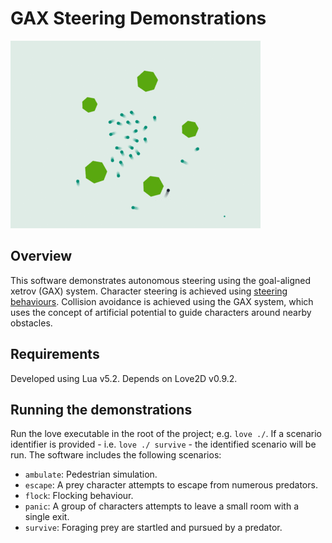 # GAX Steering Demonstrations

![Screenshot](screenshot.gif)

## Overview

This software demonstrates autonomous steering using the goal-aligned xetrov (GAX) system. Character steering is achieved using [steering behaviours](http://www.red3d.com/cwr/steer/gdc99/). Collision avoidance is achieved using the GAX system, which uses the concept of artificial potential to guide characters around nearby obstacles.

## Requirements

Developed using Lua v5.2. Depends on Love2D v0.9.2.

## Running the demonstrations

Run the love executable in the root of the project; e.g. `love ./`. If a scenario identifier is provided - i.e. `love ./ survive` - the identified scenario will be run. The software includes the following scenarios:

* `ambulate`: Pedestrian simulation.
* `escape`: A prey character attempts to escape from numerous predators.
* `flock`: Flocking behaviour.
* `panic`: A group of characters attempts to leave a small room with a single exit.
* `survive`: Foraging prey are startled and pursued by a predator.
